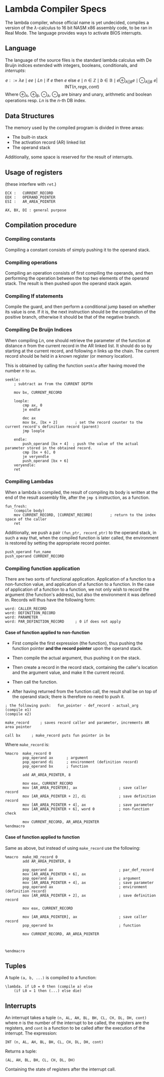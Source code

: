 # Lambda Compiler Specs
The lambda compiler, whose official name is yet undecided, compiles a version of the $\lambda$-calculus to 16 bit NASM x86 assembly code, to be ran in Real Mode. The language provides ways to activate BIOS interrupts.

## Language
The language of the source files is the standard lambda calculus with De Bruijn indices extended with integers, booleans, conditionals, and *interrupts*:

$$e ::= \lambda e \mid ee \mid Ln \mid \text{if }e\text{ then } e \text{ else } e \mid n \in \mathbb Z \mid b \in \mathbb B \mid e \oplus_{A || B} e \mid \ominus_{A || B} \,\,e | \;\text{INT}(n, regs, cont)$$
Where $\oplus_A$, $\oplus_B$, $\ominus_A$, $\ominus_B$ are binary and unary, arithmetic and boolean operations resp. $Ln$ is the $n$-th DB index.

## Data Structures

The memory used by the compiled program is divided in three areas:

- The built-in stack
- The activation record (AR) linked list
- The operand stack

Additionally, some space is reserved for the result of interrupts.

## Usage of registers

(these interfere with `ret`.)

```
ECX : 	CURRENT_RECORD
EDX :	OPERAND_POINTER
ESI : 	AR_AREA_POINTER

AX, BX, DI : general purpose

```

## Compilation procedure

### Compiling constants
Compiling a constant consists of simply pushing it to the operand stack.

### Compiling operations

Compiling an operation consists of first compiling the operands, and then performing the operation between the top two elements of the operand stack. The result is then pushed upon the operand stack again.

### Compiling If statements

Compile the guard, and then perform a conditional jump based on whether its value is one. If it is, the next instruction should be the compilation of the positive branch, otherwise it should be that of the negative branch.

### Compiling De Bruijn Indices

When compiling $Ln$, one should retrieve the parameter of the function at distance $n$ from the current record in the AR linked list. It should do so by starting at the current record, and following $n$ links up the chain. The current record should be held in a known register (or memory location).

This is obtained by calling the function `seekle` after having moved the number $n$ to `ax`. 

```
seekle:
	; subtract ax from the CURRENT DEPTH

	mov bx, CURRENT_RECORD

	loople:
		cmp ax, 0
		je endle

		dec ax
		mov bx, [bx + 2]        ; set the record counter to the current record's definition record (parent)
		jmp loople

	endle:
		push_operand [bx + 4]  ; push the value of the actual parameter stored in the obtained record.
		cmp [bx + 6], 0
		je veryendle
		push_operand [bx + 6]
	veryendle:
	ret

```

### Compiling Lambdas

When a lambda is compiled, the result of compiling its body is written at the end of the result assembly file, after the `jmp $` instruction, as a function. 

```
fun_fresh:
	(compile body)
	mov CURRENT_RECORD, [CURRENT_RECORD]		; return to the index space of the caller
	ret
```

Additionally, we push a pair `(fun_ptr, record_ptr)` to the operand stack, in such a way that, when the compiled function is later called, the environment is restored by setting the appropriate record pointer.

```
push_operand fun_name
push_operand CURRENT_RECORD
```

### Compiling function application

There are two sorts of functional application. Application of a function to a non-function value, and application of a function to a function. In the case of application of a function to a function, we not only wish to record the argument (the function's address), but also the environment it was defined in. Records will thus have the following form:

```
word: CALLER_RECORD
word: DEFINITION_RECORD
word: PARAMETER
word: PAR_DEFINITION_RECORD		; 0 if does not apply
``` 

#### Case of function applied to non-function
- First compile the first expression (the function), thus pushing the function pointer **and the record pointer** upon the operand stack. 
- Then compile the actual argument, thus pushing it on the stack. 

- Then create a record in the record stack, containing the caller's location and the argument value, and make it the current record. 
- Then call the function. 
- After having returned from the function call, the result shall be on top of the operand stack; there is therefore no need to push it.

```
; the following push: 	fun_pointer - def_record - actual_arg
(compile e1)
(compile e2)

make_record  	; saves record caller and parameter, increments AR area pointer

call bx		; make_record puts fun pointer in bx

```

Where `make_record` is:

```
%macro 	make_record 0
		pop_operand ax		; argument
		pop_operand di		; environment (definition record)
		pop_operand bx		; function
		
		add AR_AREA_POINTER, 8
		
		mov eax, CURRENT_RECORD
		mov [AR_AREA_POINTER], ax					; save caller record
		mov [AR_AREA_POINTER + 2], di				; save definition record
		mov [AR_AREA_POINTER + 4], ax				; save parameter
		mov [AR_AREA_POINTER + 6], word 0			; non-function check
		
		mov CURRENT_RECORD, AR_AREA_POINTER
%endmacro
```

#### Case of function applied to function
Same as above, but instead of using `make_record` use the following:
```
%macro 	make_HO_record 0
		add AR_AREA_POINTER, 8
		
		pop_operand ax								; par_def_record
		mov [AR_AREA_POINTER + 6], ax
		pop_operand ax								; argument
		mov [AR_AREA_POINTER + 4], ax				; save parameter
		pop_operand ax								; environment (definition record)
		mov [AR_AREA_POINTER + 2], ax				; save definition record
		
		mov eax, CURRENT_RECORD
		
		mov [AR_AREA_POINTER], ax					; save caller record
		pop_operand bx								; function
		
		mov CURRENT_RECORD, AR_AREA_POINTER
		
		
		
%endmacro
```

## Tuples
A tuple `(a, b, ...)` is compiled to a function:
```
\lambda. if L0 = 0 then (compile a) else 
	(if L0 = 1 then (...) else die)
```



## Interrupts
An interrupt takes a tuple `(n, AL, AH, BL, BH, CL, CH, DL, DH, cont)` where $n$ is the number of the interrupt to be called, the registers are the registers, and `cont` is a function to be called after the execution of the interrupt. The expression:

```
INT (n, AL, AH, BL, BH, CL, CH, DL, DH, cont)
```

Returns a tuple:

```
(AL, AH, BL, BH, CL, CH, DL, DH)
```

Containing the state of registers after the interrupt call.